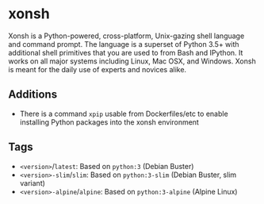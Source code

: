 # xonsh
Xonsh is a Python-powered, cross-platform, Unix-gazing shell language and command prompt. The language is a superset of Python 3.5+ with additional shell primitives that you are used to from Bash and IPython. It works on all major systems including Linux, Mac OSX, and Windows. Xonsh is meant for the daily use of experts and novices alike.

## Additions

* There is a command `xpip` usable from Dockerfiles/etc to enable installing
  Python packages into the xonsh environment

## Tags

* `<version>`/`latest`: Based on `python:3` (Debian Buster)
* `<version>-slim`/`slim`: Based on `python:3-slim` (Debian Buster, slim variant)
* `<version>-alpine`/`alpine`: Based on `python:3-alpine` (Alpine Linux)
